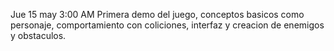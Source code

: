 Jue 15 may 3:00 AM
Primera demo del juego, conceptos basicos como personaje, comportamiento con coliciones, interfaz y creacion de enemigos y obstaculos.
